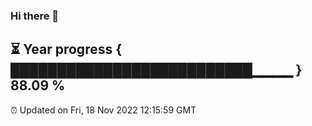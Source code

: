 ### Hi there 👋
⏳ Year progress { ██████████████████████████▁▁▁▁ } 88.09 %
---
⏰ Updated on Fri, 18 Nov 2022 12:15:59 GMT

